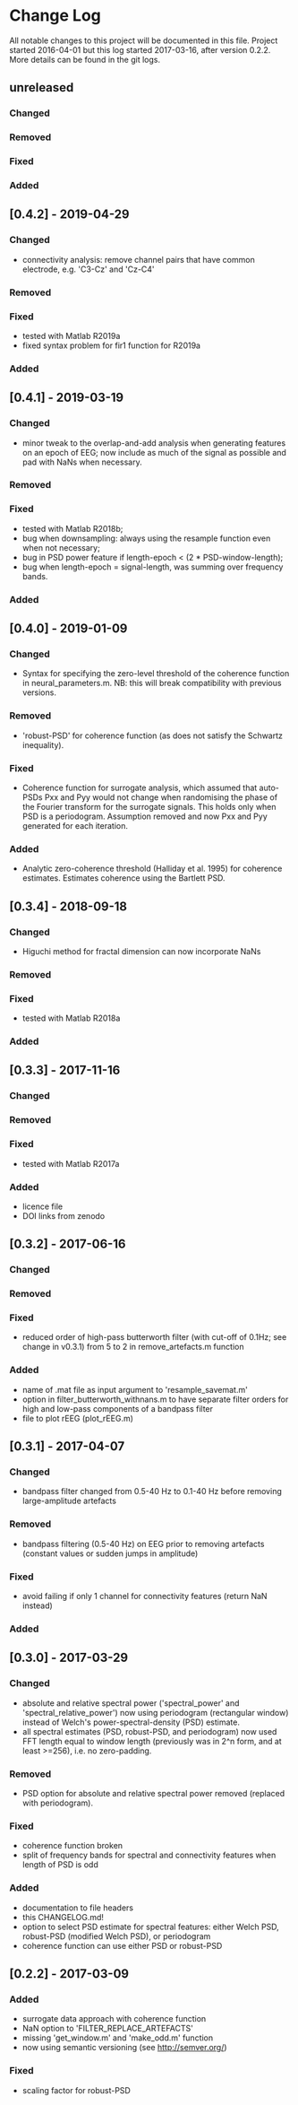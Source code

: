 # Change Log
All notable changes to this project will be documented in this file. Project started
2016-04-01 but this log started 2017-03-16, after version 0.2.2. More details can be found
in the git logs.

## unreleased
### Changed 
### Removed
### Fixed
### Added

## [0.4.2] - 2019-04-29
### Changed 
- connectivity analysis: remove channel pairs that have common electrode, e.g. 'C3-Cz' and
  'Cz-C4'
### Removed
### Fixed
- tested with Matlab R2019a
- fixed syntax problem for fir1 function for R2019a
### Added


## [0.4.1] - 2019-03-19
### Changed 
- minor tweak to the overlap-and-add analysis when generating features on an epoch of EEG;
  now include as much of the signal as possible and pad with NaNs when necessary.
### Removed
### Fixed
- tested with Matlab R2018b;
- bug when downsampling: always using the resample function even when not necessary;
- bug in PSD power feature if length-epoch < (2 * PSD-window-length); 
- bug when length-epoch = signal-length, was summing over frequency bands.
### Added


## [0.4.0] - 2019-01-09
### Changed 
- Syntax for specifying the zero-level threshold of the coherence function in
  neural_parameters.m. NB: this will break compatibility with previous versions.
### Removed
- 'robust-PSD' for coherence function (as does not satisfy the Schwartz inequality).
### Fixed
- Coherence function for surrogate analysis, which assumed that auto-PSDs Pxx and Pyy
  would not change when randomising the phase of the Fourier transform for the surrogate
  signals. This holds only when PSD is a periodogram. Assumption removed and now Pxx and
  Pyy generated for each iteration.
### Added
- Analytic zero-coherence threshold (Halliday et al. 1995) for coherence
  estimates. Estimates coherence using the Bartlett PSD.


## [0.3.4] - 2018-09-18
### Changed 
- Higuchi method for fractal dimension can now incorporate NaNs
### Removed
### Fixed
- tested with Matlab R2018a 
### Added

## [0.3.3] - 2017-11-16
### Changed 
### Removed
### Fixed
- tested with Matlab R2017a
### Added
- licence file
- DOI links from zenodo


## [0.3.2] - 2017-06-16
### Changed 
### Removed
### Fixed
- reduced order of high-pass butterworth filter (with cut-off of 0.1Hz; see change in
  v0.3.1) from 5 to 2 in remove_artefacts.m function
### Added
- name of .mat file as input argument to 'resample_savemat.m'
- option in filter_butterworth_withnans.m to have separate filter orders for high and
  low-pass components of a bandpass filter
- file to plot rEEG (plot_rEEG.m)


## [0.3.1] - 2017-04-07
### Changed 
- bandpass filter changed from 0.5-40 Hz to 0.1-40 Hz before removing large-amplitude
  artefacts

### Removed
- bandpass filtering (0.5-40 Hz) on EEG prior to removing artefacts (constant values or
  sudden jumps in amplitude)

### Fixed
- avoid failing if only 1 channel for connectivity features (return NaN instead)
### Added


## [0.3.0] - 2017-03-29
### Changed 
- absolute and relative spectral power ('spectral\_power' and 'spectral\_relative\_power')
  now using periodogram (rectangular window) instead of Welch's power-spectral-density
  (PSD) estimate.
- all spectral estimates (PSD, robust-PSD, and periodogram) now used FFT length equal to
  window length (previously was in 2^n form, and at least >=256), i.e. no zero-padding.

### Removed
- PSD option for absolute and relative spectral power removed (replaced with periodogram).

### Fixed
- coherence function broken
- split of frequency bands for spectral and connectivity features when length of PSD is
  odd

### Added
- documentation to file headers
- this CHANGELOG.md!
- option to select PSD estimate for spectral features: either Welch PSD, robust-PSD
  (modified Welch PSD), or periodogram
- coherence function can use either PSD or robust-PSD 


## [0.2.2] - 2017-03-09
### Added
- surrogate data approach with coherence function
- NaN option to 'FILTER\_REPLACE\_ARTEFACTS'
- missing 'get\_window.m' and 'make\_odd.m' function
- now using semantic versioning (see http://semver.org/)

### Fixed
- scaling factor for robust-PSD

